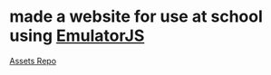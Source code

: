 # made a website for use at school using [EmulatorJS](https://github.com/emulatorjs/emulatorjs/)

[Assets Repo](https://github.com/vincentborrego/assets)
